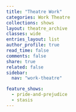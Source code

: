 ```yaml
---
title: "Theatre Work"
categories: Work Theatre
collections: shows
layout: theatre_archive
classes: wide
entries_layout: list
author_profile: true
read_time: false
comments: false
share: true
related: false
sidebar:
  nav: "work-theatre"

feature_shows:
  - pride-and-prejudice
  - stasis
---
```

